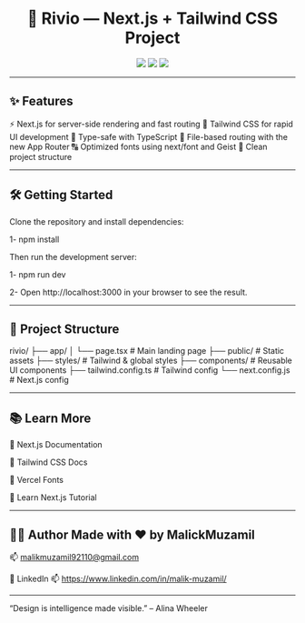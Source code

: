 <h1 align="center">🚀 Rivio — Next.js + Tailwind CSS Project</h1>

<p align="center">
  <img src="https://img.shields.io/badge/Built%20With-Next.js%20%26%20Tailwind-blueviolet?style=for-the-badge" />
  <img src="https://img.shields.io/badge/Responsive-Yes-brightgreen?style=for-the-badge" />
  <img src="https://img.shields.io/badge/License-Tailwind%20UI%20License-orange?style=for-the-badge" />
</p>

---

## ✨ Features
⚡ Next.js for server-side rendering and fast routing
🎨 Tailwind CSS for rapid UI development
💾 Type-safe with TypeScript
📁 File-based routing with the new App Router
🔠 Optimized fonts using next/font and Geist
🧱 Clean project structure

---

## 🛠️ Getting Started
Clone the repository and install dependencies:

1- npm install

Then run the development server:

1- npm run dev

2- Open http://localhost:3000 in your browser to see the result.

---

## 📁 Project Structure
rivio/
├── app/
│   └── page.tsx        # Main landing page
├── public/             # Static assets
├── styles/             # Tailwind & global styles
├── components/         # Reusable UI components
├── tailwind.config.ts  # Tailwind config
└── next.config.js      # Next.js config

---
## 📚 Learn More

🔗 Next.js Documentation

🔗 Tailwind CSS Docs

🔗 Vercel Fonts

🔗 Learn Next.js Tutorial

---

## 🧑‍💻 Author Made with ❤️ by MalickMuzamil 

📫 malikmuzamil92110@gmail.com 

🔗 LinkedIn 📫 https://www.linkedin.com/in/malik-muzamil/

---

“Design is intelligence made visible.” – Alina Wheeler
